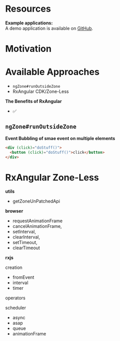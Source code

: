 # Resources

**Example applications:**  
A demo application is available on [GitHub](https://github.com/BioPhoton/rx-angular-cdk-zone-less).

# Motivation

# Available Approaches

- `ngZone#runOutsideZone`
- RxAngular CDK/Zone-Less

**The Benefits of RxAngular**

- ✅

## `ngZone#runOutsideZone`

**Event Bubbling of smae event on multiple elements**

```html
<div (click)="doStuff()">
  <button (click)="doStuff()">click</button>
</div>
```

# RxAngular Zone-Less

**utils**

- getZoneUnPatchedApi

**browser**

- requestAnimationFrame
- cancelAnimationFrame,
- setInterval,
- clearInterval,
- setTimeout,
- clearTimeout

**rxjs**

creation

- fromEvent
- interval
- timer

operators

scheduler

- async
- asap
- queue
- animationFrame
